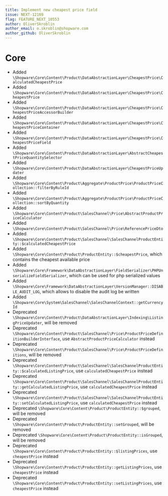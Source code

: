 ```yaml
---
title: Implement new cheapest price field
issue: NEXT-12169
flag: FEATURE_NEXT_10553
author: OliverSkroblin
author_email: o.skroblin@shopware.com 
author_github: OliverSkroblin
---
```

# Core
* Added `\Shopware\Core\Content\Product\DataAbstractionLayer\CheapestPrice\CalculatedCheapestPrice`
* Added `\Shopware\Core\Content\Product\DataAbstractionLayer\CheapestPrice\CheapestPrice`
* Added `\Shopware\Core\Content\Product\DataAbstractionLayer\CheapestPrice\CheapestPriceAccessorBuilder`
* Added `\Shopware\Core\Content\Product\DataAbstractionLayer\CheapestPrice\CheapestPriceContainer`
* Added `\Shopware\Core\Content\Product\DataAbstractionLayer\CheapestPrice\CheapestPriceField`
* Added `\Shopware\Core\Content\Product\DataAbstractionLayer\AbstractCheapestPriceQuantitySelector`
* Added `\Shopware\Core\Content\Product\DataAbstractionLayer\CheapestPriceUpdater` 
* Added `\Shopware\Core\Content\Product\Aggregate\ProductPrice\ProductPriceCollection::filterByRuleId` 
* Added `\Shopware\Core\Content\Product\Aggregate\ProductPrice\ProductPriceCollection::sortByQuantity` 
* Added `\Shopware\Core\Content\Product\SalesChannel\Price\AbstractProductPriceCalculator` 
* Added `\Shopware\Core\Content\Product\SalesChannel\Price\ReferencePriceDto` 
* Added `\Shopware\Core\Content\Product\SalesChannel\SalesChannelProductEntity::$calculatedCheapestPrice`
* Added `\Shopware\Core\Content\Product\ProductEntity::$cheapestPrice`, which contains the cheapest available price
* Added `\Shopware\Core\Framework\DataAbstractionLayer\FieldSerializer\PHPUnserializeFieldSerializer`, which can be used for php serialized values
* Added `\Shopware\Core\Framework\DataAbstractionLayer\VersionManager::DISABLE_AUDIT_LOG`, which allows to disable the audit log be written
* Added `\Shopware\Core\System\SalesChannel\SalesChannelContext::getCurrencyId` 
* Deprecated `\Shopware\Core\Content\Product\DataAbstractionLayer\Indexing\ListingPriceUpdater`, will be removed
* Deprecated `\Shopware\Core\Content\Product\SalesChannel\Price\ProductPriceDefinitionBuilderInterface`, use `AbstractProductPriceCalculator` instead
* Deprecated `\Shopware\Core\Content\Product\SalesChannel\Price\ProductPriceDefinitions`, will be removed
* Deprecated `\Shopware\Core\Content\Product\SalesChannel\SalesChannelProductEntity::$calculatedListingPrice`, use `calculatedCheapestPrice` instead
* Deprecated `\Shopware\Core\Content\Product\SalesChannel\SalesChannelProductEntity::getCalculatedListingPrice`, use `calculatedCheapestPrice` instead
* Deprecated `\Shopware\Core\Content\Product\SalesChannel\SalesChannelProductEntity::setCalculatedListingPrice`, use `calculatedCheapestPrice` instead
* Deprecated `\Shopware\Core\Content\Product\ProductEntity::$grouped`, will be removed
* Deprecated `\Shopware\Core\Content\Product\ProductEntity::setGrouped`, will be removed
* Deprecated `\Shopware\Core\Content\Product\ProductEntity::isGrouped`, will be removed
* Deprecated `\Shopware\Core\Content\Product\ProductEntity::$listingPrices`, use `cheapestPrice` instead
* Deprecated `\Shopware\Core\Content\Product\ProductEntity::getListingPrices`, use `cheapestPrice` instead
* Deprecated `\Shopware\Core\Content\Product\ProductEntity::setListingPrices`, use `cheapestPrice` instead
